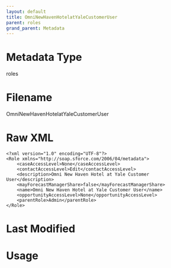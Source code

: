 ```yaml
---
layout: default
title: OmniNewHavenHotelatYaleCustomerUser
parent: roles
grand_parent: Metadata
---
```

# Metadata Type
roles


# Filename 
OmniNewHavenHotelatYaleCustomerUser


# Raw XML
```
<?xml version="1.0" encoding="UTF-8"?>
<Role xmlns="http://soap.sforce.com/2006/04/metadata">
    <caseAccessLevel>None</caseAccessLevel>
    <contactAccessLevel>Edit</contactAccessLevel>
    <description>Omni New Haven Hotel at Yale Customer User</description>
    <mayForecastManagerShare>false</mayForecastManagerShare>
    <name>Omni New Haven Hotel at Yale Customer User</name>
    <opportunityAccessLevel>None</opportunityAccessLevel>
    <parentRole>Admin</parentRole>
</Role>
```


# Last Modified


# Usage
